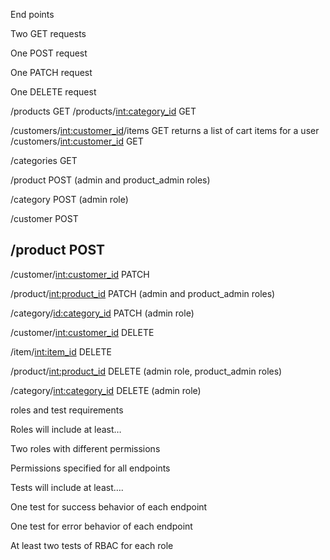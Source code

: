 
End points

Two GET requests

One POST request

One PATCH request

One DELETE request



/products                                     GET
/products/<int:category_id>                   GET


/customers/<int:customer_id>/items            GET   returns a list of cart items for a user
/customers/<int:customer_id>                  GET

/categories                                   GET






/product                                                POST   (admin and product_admin roles)

/category                                              POST   (admin role)

/customer                                             POST

/product                                                POST
-----------

/customer/<int:customer_id>               PATCH

/product/<int:product_id>                     PATCH   (admin and  product_admin roles)

/category/<id:category_id>                  PATCH   (admin role)




/customer/<int:customer_id>               DELETE

/item/<int:item_id>                               DELETE

/product/<int:product_id>                     DELETE  (admin role, product_admin roles)

/category/<int:category_id>                 DELETE  (admin role)

roles and test requirements 

Roles will include at least…

 Two roles with different permissions

 Permissions specified for all endpoints

Tests will include at least….

One test for success behavior of each endpoint

One test for error behavior of each endpoint

At least two tests of RBAC for each role
